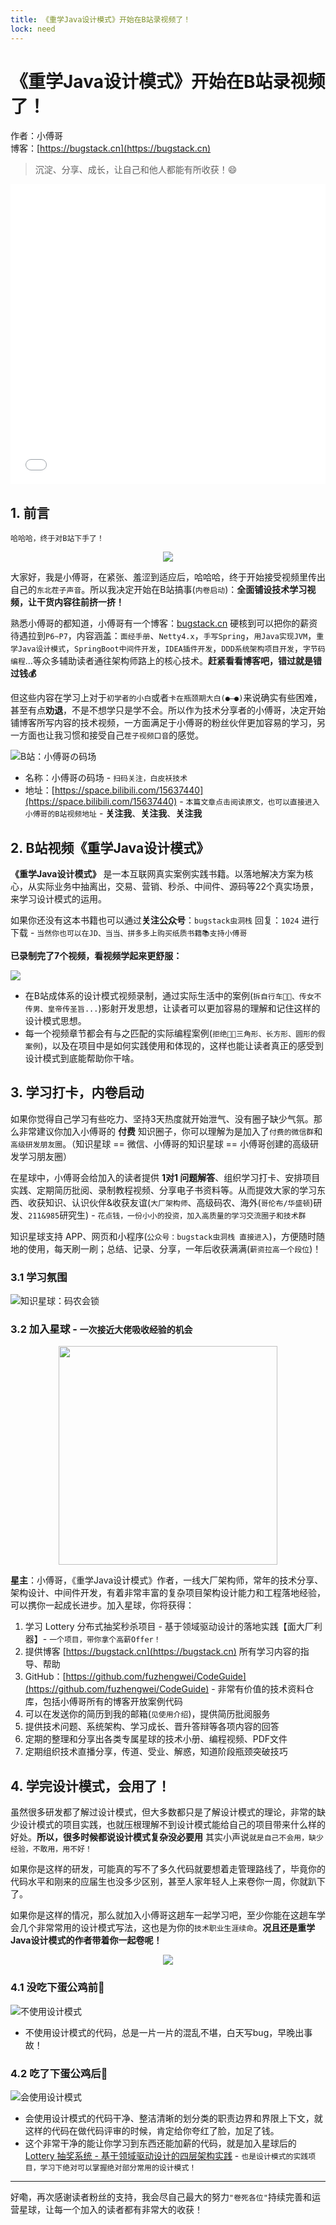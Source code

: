 ```yaml
---
title: 《重学Java设计模式》开始在B站录视频了！
lock: need
---
```


# 《重学Java设计模式》开始在B站录视频了！

作者：小傅哥
<br/>博客：[https://bugstack.cn](https://bugstack.cn)

> 沉淀、分享、成长，让自己和他人都能有所收获！😄

<iframe id="B-Video" src="//player.bilibili.com/player.html?aid=424147186&bvid=BV1D341177SV&cid=512447853&page=1" scrolling="no" border="0" frameborder="no" framespacing="0" allowfullscreen="true" width="100%" height="480"> </iframe>

## 1. 前言

`哈哈哈，终于对B站下手了！`

<div align="center">
    <img src="https://bugstack.cn/images/article/develop/develop-220312-01.gif?raw=true">
</div>

大家好，我是小傅哥，在紧张、羞涩到适应后，哈哈哈，终于开始接受视频里传出自己的`东北茬子声音`。所以我决定开始在B站搞事(`内卷启动`)：**全面铺设技术学习视频，让干货内容往前挤一挤！**

熟悉小傅哥的都知道，小傅哥有一个博客：[bugstack.cn](https://bugstack.cn/) 硬核到可以把你的薪资待遇拉到`P6~P7`，内容涵盖：`面经手册`、`Netty4.x`，`手写Spring`，`用Java实现JVM`，`重学Java设计模式`，`SpringBoot中间件开发`，`IDEA插件开发`，`DDD系统架构项目开发`，`字节码编程`...等众多辅助读者通往架构师路上的核心技术。**赶紧看看博客吧，错过就是错过钱💰**

但这些内容在学习上对于`初学者的小白`或者`卡在瓶颈期大白(●—●)`来说确实有些困难，甚至有点**劝退**，不是不想学只是学不会。所以作为技术分享者的小傅哥，决定开始铺博客所写内容的技术视频，一方面满足于小傅哥的粉丝伙伴更加容易的学习，另一方面也让我习惯和接受自己`茬子视频口音`的感觉。

![B站：小傅哥の码场](https://bugstack.cn/images/article/develop/develop-220312-02.png)

- 名称：小傅哥の码场 - `扫码关注，白皮袄技术`
- 地址：[https://space.bilibili.com/15637440](https://space.bilibili.com/15637440) - `本篇文章点击阅读原文，也可以直接进入小傅哥的B站视频地址` - **关注我**、**关注我**、**关注我**

## 2. B站视频《重学Java设计模式》

**《重学Java设计模式》** 是一本互联网真实案例实践书籍。以落地解决方案为核心，从实际业务中抽离出，交易、营销、秒杀、中间件、源码等22个真实场景，来学习设计模式的运用。

如果你还没有这本书籍也可以通过**关注公众号**：`bugstack虫洞栈` 回复：`1024` 进行下载 - `当然你也可以在JD、当当、拼多多上购买纸质书籍📚支持小傅哥`

**已录制完了7个视频，看视频学起来更舒服：**

![](https://bugstack.cn/images/article/develop/develop-220312-03.png)

- 在B站成体系的设计模式视频录制，通过实际生活中的案例(`拆自行车🚴🏻、传女不传男、皇帝传圣旨...`)影射开发思想，让读者可以更加容易的理解和记住这样的设计模式思想。
- 每一个视频章节都会有与之匹配的实际编程案例(`拒绝🙅🏻‍三角形、长方形、圆形的假案例`)，以及在项目中是如何实践使用和体现的，这样也能让读者真正的感受到设计模式到底能帮助你干啥。

## 3. 学习打卡，内卷启动

如果你觉得自己学习有些吃力、坚持3天热度就开始泄气、没有圈子缺少气氛。那么非常建议你加入小傅哥的 **付费** 知识圈子，你可以理解为是加入了`付费的微信群`和`高级研发朋友圈`。（知识星球 == 微信、小傅哥的知识星球 == 小傅哥创建的高级研发学习朋友圈）

在星球中，小傅哥会给加入的读者提供 **1对1 问题解答**、组织学习打卡、安排项目实践、定期简历批阅、录制教程视频、分享电子书资料等。从而提效大家的学习东西、收获知识、认识伙伴&收获友谊(`大厂架构师`、高级码农、海外(`哥伦布/华盛顿`)研发、`211&985`研究生) - `花点钱，一份小小的投资，加入高质量的学习交流圈子和技术群`

知识星球支持 APP、网页和小程序(`公众号：bugstack虫洞栈 直接进入`)，方便随时随地的使用，每天刷一刷；总结、记录、分享，一年后收获满满(`薪资拉高一个段位`)！

### 3.1 学习氛围

![知识星球：码农会锁](https://bugstack.cn/images/article/develop/develop-220312-04.png)

### 3.2 加入星球 - `一次接近大佬吸收经验的机会`

<div align="center">
    <img src="https://bugstack.cn/images/article/develop/develop-220312-05.png?raw=true" width="350px">
</div>

**星主**：小傅哥，《重学Java设计模式》作者，一线大厂架构师，常年的技术分享、架构设计、中间件开发，有着非常丰富的复杂项目架构设计能力和工程落地经验，可以携你一起成长进步。加入星球，你将获得：

1. 学习 Lottery 分布式抽奖秒杀项目 - 基于领域驱动设计的落地实践【面大厂利器】- `一个项目，带你拿个高薪Offer！`
2. 提供博客 [https://bugstack.cn](https://bugstack.cn) 所有学习内容的指导、帮助
3. GitHub：[https://github.com/fuzhengwei/CodeGuide](https://github.com/fuzhengwei/CodeGuide) - 非常有价值的技术资料仓库，包括小傅哥所有的博客开放案例代码
4. 可以在发送你的简历到我的邮箱(`见使用介绍`)，提供简历批阅服务
5. 提供技术问题、系统架构、学习成长、晋升答辩等各项内容的回答
6. 定期的整理和分享出各类专属星球的技术小册、编程视频、PDF文件
7. 定期组织技术直播分享，传道、受业、解惑，知道阶段瓶颈突破技巧

## 4. 学完设计模式，会用了！

虽然很多研发都了解过设计模式，但大多数都只是了解设计模式的理论，非常的缺少设计模式的项目实践，也就压根理解不到设计模式能给自己的项目带来什么样的好处。**所以，很多时候都说设计模式复杂没必要用** 其实小声说`就是自己不会用，缺少经验，不敢用，用不好！`

如果你是这样的研发，可能真的写不了多久代码就要想着走管理路线了，毕竟你的代码水平和刚来的应届生也没多少区别，甚至人家年轻人上来卷你一周，你就趴下了。

如果你是这样的情况，那么就加入小傅哥这趟车一起学习吧，至少你能在这趟车学会几个非常常用的设计模式写法，这也是为你的`技术职业生涯续命`。**况且还是重学Java设计模式的作者带着你一起卷呢！**

<div align="center">
    <img src="https://bugstack.cn/images/article/develop/develop-220312-06.png?raw=true">
</div>

### 4.1 没吃下蛋公鸡前🐤

![不使用设计模式](https://bugstack.cn/images/article/develop/develop-220312-08.png)

- 不使用设计模式的代码，总是一片一片的混乱不堪，白天写bug，早晚出事故！

### 4.2 吃了下蛋公鸡后🐓

![会使用设计模式](https://bugstack.cn/images/article/develop/develop-220312-07.png)

- 会使用设计模式的代码干净、整洁清晰的划分类的职责边界和界限上下文，就这样的代码在做代码评审的时候，肯定给你夸红了脸，加足了钱。
- 这个非常干净的能让你学习到东西还能加薪的代码，就是加入星球后的 [Lottery 抽奖系统 - 基于领域驱动设计的四层架构实践](#)  - `也是设计模式的实践项目，学习下绝对可以掌握绝对部分常用的设计模式！`

---

好嘞，再次感谢读者粉丝的支持，我会尽自己最大的努力`"卷死各位"`持续完善和运营星球，让每一个加入的读者都有非常大的收获！
